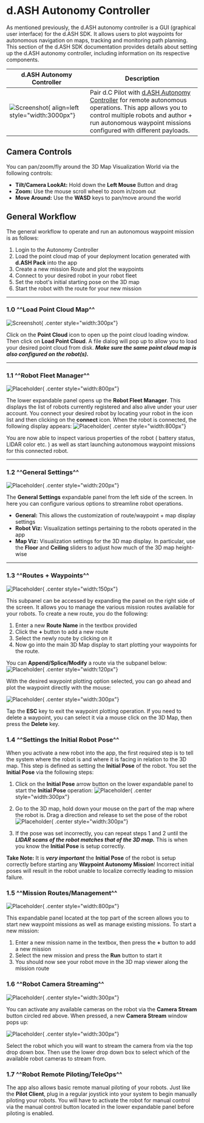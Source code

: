 # d.ASH Autonomy Controller

As mentioned previously, the d.ASH autonomy controller is a GUI (graphical user interface) for the d.ASH SDK. It allows users to plot waypoints for autonomous navigation on maps, tracking and monitoring path planning. This section of the d.ASH SDK documentation provides details about setting up the d.ASH autonomy controller, including information on its respective components.

| d.ASH Autonomy Controller | Description |
| ------- | ------- |
| ![Screenshot](img/main-map.jpg){ align=left style="width:3000px"} | <font size="3"> Pair d.C Pilot with [d.ASH Autonomy Controller](/dash-sdk/dash-auto/autonomy-client) for remote autonomous operations. This app allows you to control multiple robots and author + run autonomous waypoint missions configured with different payloads.

## Camera Controls
You can pan/zoom/fly around the 3D Map Visualization World via the following controls:

- **Tilt/Camera LookAt:** Hold down the **Left Mouse** Button and drag
- **Zoom:** Use the mouse scroll wheel to zoom in/zoom out
- **Move Around:** Use the **WASD** keys to pan/move around the world

## General Workflow

The general workflow to operate and run an autonomous waypoint mission is as follows:

1. Login to the Autonomy Controller
2. Load the point cloud map of your deployment location generated with **d.ASH Pack** into the app
3. Create a new mission Route and plot the waypoints
4. Connect to your desired robot in your robot fleet
5. Set the robot's initial starting pose on the 3D map
6. Start the robot with the route for your new mission

---
### 1.0 ^^Load Point Cloud Map^^
![Screenshot](img/pointcloud-load.jpg){ .center style="width:300px"} 

Click on the **Point Cloud** icon to open up the point cloud loading window. Then click on **Load Point Cloud**. A file dialog will pop up to allow you to load your desired point cloud from disk. ***Make sure the same point cloud map is also configured on the robot(s).***

---
### 1.1 ^^Robot Fleet Manager^^
![Placeholder](img/robot-manager.jpg){ .center style="width:800px"}

The lower expandable panel opens up the **Robot Fleet Manager**. This displays the list of robots currently registered and also alive under your user account. You connect your desired robot by locating your robot in the icon list and then clicking on the **connect** icon. When the robot is connected, the following display appears:
![Placeholder](img/robot-running.jpg){ .center style="width:800px"}

You are now able to inspect various properties of the robot ( battery status, LIDAR color etc. ) as well as start launching autonomous waypoint missions for this connected robot.

---
### 1.2 ^^General Settings^^
![Placeholder](img/settings.jpg){ .center style="width:200px"}

The **General Settings** expandable panel from the left side of the screen. In here you can configure various options to streamline robot operations.

- **General:** This allows the customization of route/waypoint + map display settings
- **Robot Viz:** Visualization settings pertaining to the robots operated in the app
- **Map Viz:** Visualization settings for the 3D map display. In particular, use the **Floor** and **Ceiling** sliders to adjust how much of the 3D map height-wise 

---
### 1.3 ^^Routes + Waypoints^^
![Placeholder](img/routes.jpg){ .center style="width:150px"}

This subpanel can be accessed by expanding the panel on the right side of the screen. It allows you to manage the various mission routes available for your robots. To create a new route, you do the following:

1. Enter a new **Route Name** in the textbox provided
2. Click the **+** button to add a new route
3. Select the newly route by clicking on it
4. Now go into the main 3D Map display to start plotting your waypoints for the route.

You can **Append/Splice/Modify** a route via the subpanel below:
![Placeholder](img/route-mod.jpg){ .center style="width:120px"}

With the desired waypoint plotting option selected, you can go ahead and plot the waypoint directly with the mouse:

![Placeholder](img/route-plot.jpg){ .center style="width:300px"}

Tap the **ESC** key to exit the waypoint plotting operation. If you need to delete a waypoint, you can select it via a mouse click on the 3D Map, then press the **Delete** key.

### 1.4 ^^Settings the Initial Robot Pose^^

When you activate a new robot into the app, the first required step is to tell the system where the robot is and where it is facing in relation to the 3D map. This step is defined as setting the **Initial Pose** of the robot. You set the **Initial Pose** via the following steps:

1. Click on the **Initial Pose** arrow button on the lower expandable panel to start the **Initial Pose** operation:
![Placeholder](img/intial-pose1.jpg){ .center style="width:300px"}

2. Go to the 3D map, hold down your mouse on the part of the map where the robot is. Drag a direction and release to set the pose of the robot
![Placeholder](img/intial-pose2.jpg){ .center style="width:300px"}

3. If the pose was set incorrectly, you can repeat steps 1 and 2 until the ***LIDAR scans of the robot matches that of the 3D map.*** This is when you know the **Initial Pose** is setup correctly.

**Take Note:** It is ***very important*** the **Initial Pose** of the robot is setup correctly before starting any **Waypoint Autonomy Mission**! Incorrect initial poses will result in the robot unable to localize correctly leading to mission failure.

### 1.5 ^^Mission Routes/Management^^

![Placeholder](img/missions-dock.jpg){ .center style="width:800px"}

This expandable panel located at the top part of the screen allows you to start new waypoint missions as well as manage existing missions. To start a new mission:

1. Enter a new mission name in the textbox, then press the **+** button to add a new mission
2. Select the new mission and press the **Run** button to start it
3. You should now see your robot move in the 3D map viewer along the mission route

### 1.6 ^^Robot Camera Streaming^^

![Placeholder](img/camera-stream0.jpg){ .center style="width:300px"}

You can activate any available cameras on the robot via the **Camera Stream** button circled red above. When pressed, a new **Camera Stream** window pops up:

![Placeholder](img/camera-stream1.jpg){ .center style="width:300px"}

Select the robot which you will want to stream the camera from via the top drop down box. Then use the lower drop down box to select which of the available robot cameras to stream from.

### 1.7 ^^Robot Remote Piloting/TeleOps^^

The app also allows basic remote manual piloting of your robots. Just like the **Pilot Client**, plug in a regular joystick into your system to begin manually piloting your robots. You will have to activate the robot for manual control via the manual control button located in the lower expandable panel before piloting is enabled.





